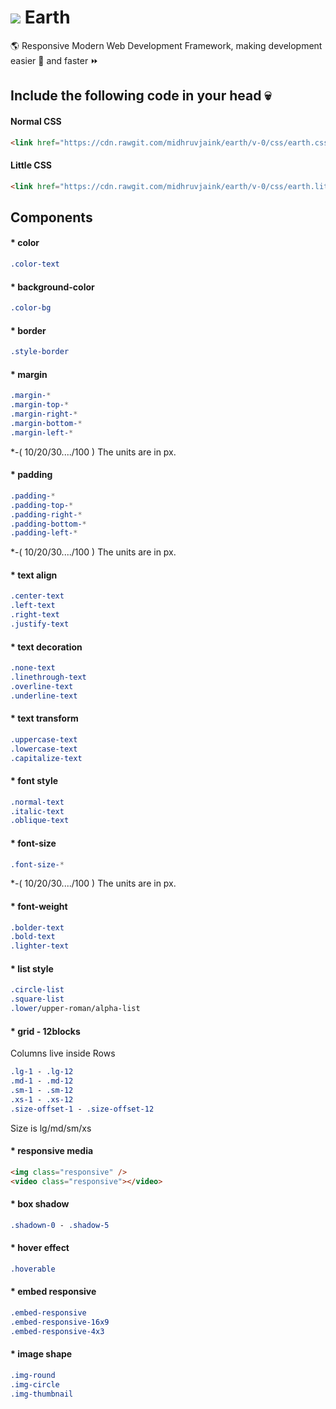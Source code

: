 # ![](http://icons.iconarchive.com/icons/paomedia/small-n-flat/32/globe-icon.png) Earth
:earth_americas: Responsive Modern Web Development Framework, making development easier :beginner: and faster :fast_forward:

## Include the following code in your head :skull:
#### Normal CSS
```html
<link href="https://cdn.rawgit.com/midhruvjaink/earth/v-0/css/earth.css" rel="stylesheet" />
```
#### Little CSS
```html
<link href="https://cdn.rawgit.com/midhruvjaink/earth/v-0/css/earth.little.css" rel="stylesheet" />
```

## Components
#### * color
```css
.color-text
```

#### * background-color
```css
.color-bg
```

#### * border
```css
.style-border
```

#### * margin
```css
.margin-*
.margin-top-*
.margin-right-*
.margin-bottom-*
.margin-left-*
```
*-( 10/20/30..../100 )
The units are in px.

#### * padding
```css
.padding-*
.padding-top-*
.padding-right-*
.padding-bottom-*
.padding-left-*
```
*-( 10/20/30..../100 )
The units are in px.

#### * text align
```css
.center-text
.left-text
.right-text
.justify-text
```

#### * text decoration
```css
.none-text
.linethrough-text
.overline-text
.underline-text
```

#### * text transform
```css
.uppercase-text
.lowercase-text
.capitalize-text
```

#### * font style
```css
.normal-text
.italic-text
.oblique-text
```

#### * font-size
```css
.font-size-*
```
*-( 10/20/30..../100 )
The units are in px.

#### * font-weight
```css
.bolder-text
.bold-text
.lighter-text
```

#### * list style
```css
.circle-list
.square-list
.lower/upper-roman/alpha-list
```

#### * grid - 12blocks
Columns live inside Rows
```css
.lg-1 - .lg-12
.md-1 - .md-12
.sm-1 - .sm-12
.xs-1 - .xs-12
.size-offset-1 - .size-offset-12
```
Size is lg/md/sm/xs

#### * responsive media
```html
<img class="responsive" />
<video class="responsive"></video>
```

#### * box shadow
```css
.shadown-0 - .shadow-5
```

#### * hover effect
```css
.hoverable
```

#### * embed responsive
```css
.embed-responsive
.embed-responsive-16x9
.embed-responsive-4x3
```

#### * image shape
```css
.img-round
.img-circle
.img-thumbnail
```
